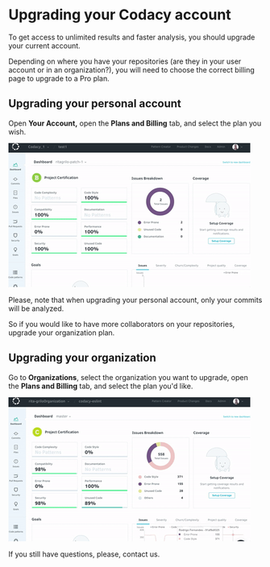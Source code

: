 # Upgrading your Codacy account

To get access to unlimited results and faster analysis, you
should upgrade your current account.

Depending on where you have your repositories (are they in your user account or in an organization?), you will need to choose the correct billing page to upgrade to a Pro plan. 

## Upgrading your personal account

Open **Your Account,** open the **Plans and Billing** tab, and select the plan you wish.

![](../../images/Mar-10-2017_15-08-09.gif)

Please, note that when upgrading your personal account, only your commits will be analyzed.

So if you would like to have more collaborators on your repositories, upgrade your organization plan.

## Upgrading your organization

Go to **Organizations**, select the organization you want to upgrade, open the **Plans and Billing** tab, and select the plan you'd like.

![](../../images/Mar-10-2017_17-02-37.gif)

If you still have questions, please, contact us.
